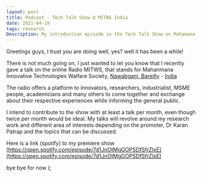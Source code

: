 ```yaml
---
layout: post
title: Podcast - Tech Talk Show @ MITWS India
date: 2021-04-19
tags: research   
Description: My introduction episode in the Tech Talk Show on Mahamana Inovative Technologies Welfare Society,Nawabganj, Bareilly.
---
```



Greetings guys, I trust you are doing well, yes? well it has been a while!

There is not much going on, I just wanted to let you know that I recently gave a talk on the online Radio
MITWS, that stands for Mahanmana Innovative Technologies Walfare Society, [Nawabganj, Bareilly](https://en.wikipedia.org/wiki/Nawabganj,_Bareilly) - [India](https://en.wikipedia.org/wiki/India) 

The radio offers a platform to innovators, researchers, industrialist, MSME people, academicians and many others to come together and exchange about their 
respective experiences while informing the general public. 

I intend to contribute to the show with at least a talk per month, even though twice per month would be ideal. My talks will revolve around my research work and 
different area of interests depending on the promoter, Dr Karan Patrap and the topics that can be discussed.

Here is a link (spotify) to my premiere show [https://open.spotify.com/episode/7d1JnOtMgGOPSDfSfrZlxE](https://open.spotify.com/episode/7d1JnOtMgGOPSDfSfrZlxE) 


bye bye for now (;
